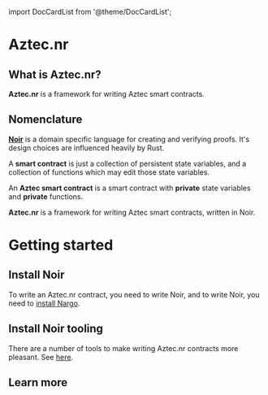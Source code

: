 import DocCardList from '@theme/DocCardList';

# Aztec.nr

## What is Aztec.nr?

**Aztec.nr** is a framework for writing Aztec smart contracts.

## Nomenclature

[**Noir**](https://noir-lang.org/) is a domain specific language for creating and verifying proofs. It's design choices are influenced heavily by Rust.

A **smart contract** is just a collection of persistent state variables, and a collection of functions which may edit those state variables.

An **Aztec smart contract** is a smart contract with **private** state variables and **private** functions.

**Aztec.nr** is a framework for writing Aztec smart contracts, written in Noir.

# Getting started

## Install Noir

To write an Aztec.nr contract, you need to write Noir, and to write Noir, you need to [install Nargo](https://noir-lang.org/getting_started/nargo_installation).

## Install Noir tooling

There are a number of tools to make writing Aztec.nr contracts more pleasant. See [here](https://github.com/noir-lang/awesome-noir#get-coding).

## Learn more

<DocCardList />
